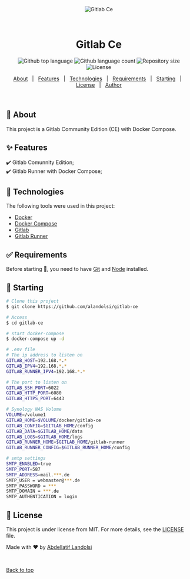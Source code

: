 <div align="center" id="top"> 
  <img src="./.github/app.gif" alt="Gitlab Ce" />

  &#xa0;

  <!-- <a href="https://gitlabce.netlify.app">Demo</a> -->
</div>

<h1 align="center">Gitlab Ce</h1>

<p align="center">
  <img alt="Github top language" src="https://img.shields.io/github/languages/top/alandolsi/gitlab-ce?color=56BEB8">

  <img alt="Github language count" src="https://img.shields.io/github/languages/count/alandolsi/gitlab-ce?color=56BEB8">

  <img alt="Repository size" src="https://img.shields.io/github/repo-size/alandolsi/gitlab-ce?color=56BEB8">

  <img alt="License" src="https://img.shields.io/github/license/alandolsi/gitlab-ce?color=56BEB8">

  <!-- <img alt="Github issues" src="https://img.shields.io/github/issues/alandolsi/gitlab-ce?color=56BEB8" /> -->

  <!-- <img alt="Github forks" src="https://img.shields.io/github/forks/alandolsi/gitlab-ce?color=56BEB8" /> -->

  <!-- <img alt="Github stars" src="https://img.shields.io/github/stars/alandolsi/gitlab-ce?color=56BEB8" /> -->
</p>

<!-- Status -->

<!-- <h4 align="center"> 
	🚧  Gitlab Ce 🚀 Under construction...  🚧
</h4> 

<hr> -->

<p align="center">
  <a href="#dart-about">About</a> &#xa0; | &#xa0; 
  <a href="#sparkles-features">Features</a> &#xa0; | &#xa0;
  <a href="#rocket-technologies">Technologies</a> &#xa0; | &#xa0;
  <a href="#white_check_mark-requirements">Requirements</a> &#xa0; | &#xa0;
  <a href="#checkered_flag-starting">Starting</a> &#xa0; | &#xa0;
  <a href="#memo-license">License</a> &#xa0; | &#xa0;
  <a href="https://github.com/alandolsi" target="_blank">Author</a>
</p>

<br>

## :dart: About ##

This project is a Gitlab Community Edition (CE) with Docker Compose.

## :sparkles: Features ##

:heavy_check_mark: Gitlab Comunnity Edition;\
:heavy_check_mark:  Gitlab Runner with Docker Compose;

## :rocket: Technologies ##

The following tools were used in this project:

- [Docker](https://www.docker.com/)
- [Docker Compose](https://docs.docker.com/compose/)
- [Gitlab](https://gitlab.com/)
- [Gitlab Runner](https://docs.gitlab.com/runner/)

## :white_check_mark: Requirements ##

Before starting :checkered_flag:, you need to have [Git](https://git-scm.com) and [Node](https://nodejs.org/en/) installed.

## :checkered_flag: Starting ##

```bash
# Clone this project
$ git clone https://github.com/alandolsi/gitlab-ce

# Access
$ cd gitlab-ce

# start docker-compose
$ docker-compose up -d

# .env file
# The ip address to listen on
GITLAB_HOST=192.168.*.*
GITLAB_IPV4=192.168.*.*
GITLAB_RUNNER_IPV4=192.168.*.*

# The port to listen on
GITLAB_SSH_PORT=6022
GITLAB_HTTP_PORT=6080
GITLAB_HTTPS_PORT=6443

# Synology NAS Volume
VOLUME=/volume1
GITLAB_HOME=$VOLUME/docker/gitlab-ce
GITLAB_CONFIG=$GITLAB_HOME/config
GITLAB_DATA=$GITLAB_HOME/data
GITLAB_LOGS=$GITLAB_HOME/logs
GITLAB_RUNNER_HOME=$GITLAB_HOME/gitlab-runner
GITLAB_RUNNER_CONFIG=$GITLAB_RUNNER_HOME/config

# smtp settings
SMTP_ENABLED=true
SMTP_PORT=587
SMTP_ADDRESS=mail.***.de
SMTP_USER = webmaster@***.de
SMTP_PASSWORD = ***
SMTP_DOMAIN = ***.de
SMTP_AUTHENTICATION = login

```

## :memo: License ##

This project is under license from MIT. For more details, see the [LICENSE](LICENSE.md) file.


Made with :heart: by <a href="https://github.com/alandolsi" target="_blank">Abdellatif Landolsi</a>

&#xa0;

<a href="#top">Back to top</a>
